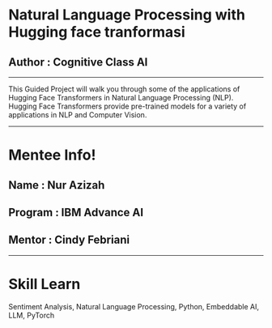 # Natural Language Processing with Hugging face tranformasi
## Author : Cognitive Class AI
--------------------------------

This Guided Project will walk you through some of the applications of Hugging Face Transformers in Natural Language Processing (NLP). Hugging Face Transformers provide pre-trained models for a variety of applications in NLP and Computer Vision.

-------------------------------
# Mentee Info!
## Name : Nur Azizah
## Program : IBM Advance AI
## Mentor : Cindy Febriani

-------------------------------
# Skill Learn 
Sentiment Analysis, Natural Language Processing, Python, Embeddable AI, LLM, PyTorch
